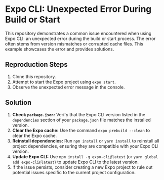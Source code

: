 # Expo CLI: Unexpected Error During Build or Start

This repository demonstrates a common issue encountered when using Expo CLI: an unexpected error during the build or start process.  The error often stems from version mismatches or corrupted cache files. This example showcases the error and provides solutions.

## Reproduction Steps

1. Clone this repository.
2. Attempt to start the Expo project using `expo start`.
3. Observe the unexpected error message in the console.

## Solution

1. **Check `package.json`:** Verify that the Expo CLI version listed in the `dependencies` section of your `package.json` file matches the installed version.
2. **Clear the Expo cache:** Use the command `expo prebuild --clean` to clear the Expo cache.
3. **Reinstall dependencies:** Run `npm install` or `yarn install` to reinstall all project dependencies, ensuring they are compatible with your Expo CLI version.
4. **Update Expo CLI:** Use `npm install -g expo-cli@latest` (or `yarn global add expo-cli@latest`) to update Expo CLI to the latest version. 
5. If the issue persists, consider creating a new Expo project to rule out potential issues specific to the current project configuration.